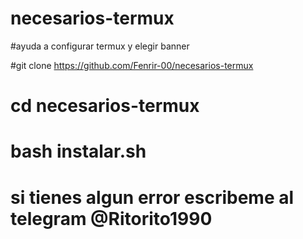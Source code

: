 # necesarios-termux


#ayuda a configurar termux y elegir banner

#git clone https://github.com/Fenrir-00/necesarios-termux
# cd necesarios-termux
# bash instalar.sh


# si tienes algun error escribeme al telegram @Ritorito1990
